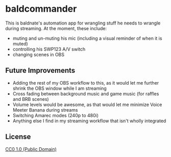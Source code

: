 # baldcommander

This is baldnate's automation app for wrangling stuff he needs to wrangle during streaming.  At the moment, these include:

- muting and un-muting his mic (including a visual reminder of when it is muted)
- controlling his SWP123 A/V switch
- changing scenes in OBS

## Future Improvements

- Adding the rest of my OBS workflow to this, as it would let me further shrink the OBS window while I am streaming
- Cross fading between background music and game music (for raffles and BRB scenes)
- Volume levels would be awesome, as that would let me minimize Voice Meeter Banana during streams
- Switching Amarec modes (240p to 480i)
- Anything else I find in my streaming workflow that isn't wholly integrated

## License

[CC0 1.0 (Public Domain)](LICENSE.md)
